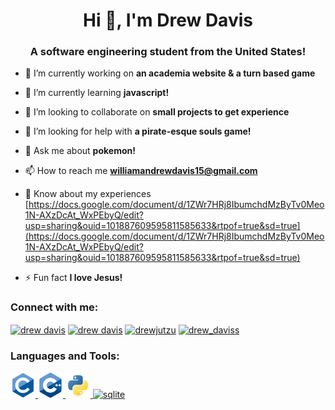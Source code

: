 <h1 align="center">Hi 👋, I'm Drew Davis</h1>
<h3 align="center">A software engineering student from the United States!</h3>

- 🔭 I’m currently working on **an academia website & a turn based game**

- 🌱 I’m currently learning **javascript!**

- 👯 I’m looking to collaborate on **small projects to get experience**

- 🤝 I’m looking for help with **a pirate-esque souls game!**

- 💬 Ask me about **pokemon!**

- 📫 How to reach me **williamandrewdavis15@gmail.com**

- 📄 Know about my experiences [https://docs.google.com/document/d/1ZWr7HRj8IbumchdMzByTv0Meo1N-AXzDcAt_WxPEbyQ/edit?usp=sharing&ouid=101887609595811585633&rtpof=true&sd=true](https://docs.google.com/document/d/1ZWr7HRj8IbumchdMzByTv0Meo1N-AXzDcAt_WxPEbyQ/edit?usp=sharing&ouid=101887609595811585633&rtpof=true&sd=true)

- ⚡ Fun fact **I love Jesus!**

<h3 align="left">Connect with me:</h3>
<p align="left">
<a href="https://linkedin.com/in/drew-davis-4a31252a2" target="blank"><img align="center" src="https://raw.githubusercontent.com/rahuldkjain/github-profile-readme-generator/master/src/images/icons/Social/linked-in-alt.svg" alt="drew davis" height="30" width="40" /></a>
<a href="https://facebook.com/drew.davis.7186896" target="blank"><img align="center" src="https://raw.githubusercontent.com/rahuldkjain/github-profile-readme-generator/master/src/images/icons/Social/facebook.svg" alt="drew davis" height="30" width="40" /></a>
<a href="https://instagram.com/drewjutzu" target="blank"><img align="center" src="https://raw.githubusercontent.com/rahuldkjain/github-profile-readme-generator/master/src/images/icons/Social/instagram.svg" alt="drewjutzu" height="30" width="40" /></a>
<a href="https://www.leetcode.com/drew_daviss" target="blank"><img align="center" src="https://raw.githubusercontent.com/rahuldkjain/github-profile-readme-generator/master/src/images/icons/Social/leet-code.svg" alt="drew_daviss" height="30" width="40" /></a>
</p>

<h3 align="left">Languages and Tools:</h3>
<p align="left"> <a href="https://www.cprogramming.com/" target="_blank" rel="noreferrer"> <img src="https://raw.githubusercontent.com/devicons/devicon/master/icons/c/c-original.svg" alt="c" width="40" height="40"/> </a> <a href="https://www.w3schools.com/cpp/" target="_blank" rel="noreferrer"> <img src="https://raw.githubusercontent.com/devicons/devicon/master/icons/cplusplus/cplusplus-original.svg" alt="cplusplus" width="40" height="40"/> </a> <a href="https://www.python.org" target="_blank" rel="noreferrer"> <img src="https://raw.githubusercontent.com/devicons/devicon/master/icons/python/python-original.svg" alt="python" width="40" height="40"/> </a> <a href="https://www.sqlite.org/" target="_blank" rel="noreferrer"> <img src="https://www.vectorlogo.zone/logos/sqlite/sqlite-icon.svg" alt="sqlite" width="40" height="40"/> </a> </p>

